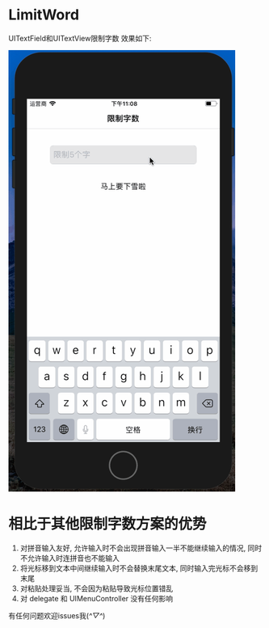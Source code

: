 # LimitWord
UITextField和UITextView限制字数
效果如下:

![image](https://github.com/CoderDHT/LimitWord/blob/master/LimitWord/limitDemo.gif)

# 相比于其他限制字数方案的优势
1. 对拼音输入友好, 允许输入时不会出现拼音输入一半不能继续输入的情况, 同时不允许输入时连拼音也不能输入
2. 将光标移到文本中间继续输入时不会替换末尾文本, 同时输入完光标不会移到末尾
3. 对粘贴处理妥当, 不会因为粘贴导致光标位置错乱
4. 对 delegate 和 UIMenuController 没有任何影响

有任何问题欢迎issues我(*^▽^*)
